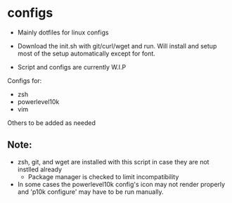 # configs
- Mainly dotfiles for linux configs

- Download the init.sh with git/curl/wget and run. Will install and setup most of the setup automatically except for font.
- Script and configs are currently W.I.P

Configs for:
- zsh
- powerlevel10k
- vim

Others to be added as needed


## Note:
- zsh, git, and wget are installed with this script in case they are not instlled already
  - Package manager is checked to limit incompatibility
- In some cases the powerlevel10k config's icon may not render properly and 'p10k configure' may have to be run manually.
